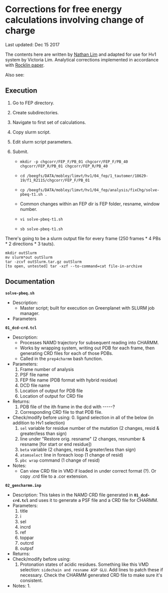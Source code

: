 

# Corrections for free energy calculations involving change of charge

Last updated: Dec 15 2017 

The contents here are written by [Nathan Lim](https://github.com/nathanmlim/DTT/tree/master/shell/solve-pbeq) and adapted for use for Hv1 system by Victoria Lim. 
Analytical corrections implemented in accordance with [Rocklin paper](https://doi.org/10.1063/1.4826261).

Also see:

## Execution

1. Go to FEP directory.
2. Create subdirectories.
3. Navigate to first set of calculations.
4. Copy slurm script.
5. Edit slurm script parameters.
6. Submit.

    * `mkdir -p chgcorr/FEP_F/PB_01 chgcorr/FEP_F/PB_40 chgcorr/FEP_R/PB_01 chgcorr/FEP_R/PB_40`
    * `cd /beegfs/DATA/mobley/limvt/hv1/04_fep/1_tautomer/18629-19/f1_R211S/chgcorr/FEP_F/PB_01`

    * `cp /beegfs/DATA/mobley/limvt/hv1/04_fep/analysis/fixChg/solve-pbeq-t1.sh .`
    * Common changes within an FEP dir is FEP folder, resname, window number.

    * `vi solve-pbeq-t1.sh`
    * `sb solve-pbeq-t1.sh`

There's going to be a slurm output file for every frame (250 frames * 4 PBs * 2 directions * 3 tauts).
```
mkdir outSlurm
mv slurm*out outSlurm
tar -zcvf outSlurm.tar.gz outSlurm
[to open, untested] tar -xzf --to-command=cat file-in-archive
```


## Documentation


**`solve-pbeq.sh`**
* Description:
   * Master script; built for execution on Greenplanet with SLURM job manager.
* Parameters


**`01_dcd-crd.tcl`**
* Description: 
   * Processes NAMD trajectory for subsequent reading into CHARMM.
   * Works by wrapping system, writing out PDB for each frame, then generating CRD files for each of those PDBs.
   * Called in the `prep4charmm` bash function.
* Parameters:
   1. Frame number of analysis
   2. PSF file name
   3. FEP file name (PDB format with hybrid residue)
   4. DCD file name
   5. Location of output for PDB file
   6. Location of output for CRD file
* Returns:
   1. PDB file of the ith frame in the dcd with -----?
   2. Corresponding CRD file to that PDB file.
* Check/modify before using: 
   0. ligand selection in all of the below (in addition to Hv1 selection)
   1. `sel` variable for residue number of the mutation (2 changes, resid & greater/less than sign)
   2. line under "Restore orig. resname"                (2 changes, resnumber & resname [for start or end residue])
   3. `beta` variable                                   (2 changes, resid & greater/less than sign)
   4. `atomselect` line in foreach loop                 (1 change of resid)
   5. `pbc wrap` command                                (1 change of resid)
* Notes:
   * Can view CRD file in VMD if loaded in under correct format (?). Or copy .crd file to a .cor extension.


**`02_gencharmm.inp`**
* Description: This takes in the NAMD CRD file generated in **`01_dcd-crd.tcl`** and uses it to generate a PSF file and a CRD file for CHARMM.
* Parameters: 
   1. title
   2. i
   3. sel
   4. incrd
   5. ref
   6. toppar
   7. outcrd
   8. outpsf
* Returns:
* Check/modify before using:
   1. Protonation states of acidic residues. Something like this VMD selection: `sidechain and resname ASP GLU`. Add lines to patch these if necessary.
Check the CHARMM generated CRD file to make sure it's consistent.
* Notes:
   1. 
